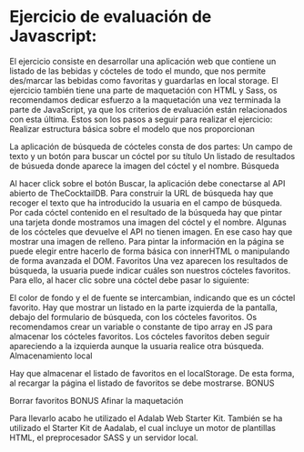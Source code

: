 # Ejercicio de evaluación de Javascript:

El ejercicio consiste en desarrollar una aplicación web que contiene un listado de las bebidas y cócteles de
todo el mundo, que nos permite des/marcar las bebidas como favoritas y guardarlas en local storage.
El ejercicio también tiene una parte de maquetación con HTML y Sass, os recomendamos dedicar esfuerzo
a la maquetación una vez terminada la parte de JavaScript, ya que los criterios de evaluación están
relacionados con esta última.
Estos son los pasos a seguir para realizar el ejercicio:
Realizar estructura básica sobre el modelo que nos proporcionan

La aplicación de búsqueda de cócteles consta de dos partes: Un campo de texto y un botón para buscar un cóctel por su título Un listado de resultados de búsueda donde aparece la imagen del cóctel y el nombre.
Búsqueda

Al hacer click sobre el botón Buscar, la aplicación debe conectarse al API abierto de TheCocktailDB.
Para construir la URL de búsqueda hay que recoger el texto que ha introducido la usuaria en el campo de búsqueda.
Por cada cóctel contenido en el resultado de la búsqueda hay que pintar una tarjeta donde mostramos una imagen del cóctel y el nombre.
Algunas de los cócteles que devuelve el API no tienen imagen. En ese caso hay que mostrar una imagen de relleno.
Para pintar la información en la página se puede elegir entre hacerlo de forma básica con innerHTML o manipulando de forma avanzada el DOM.
Favoritos Una vez aparecen los resultados de búsqueda, la usuaria puede indicar cuáles son nuestros cócteles favoritos. Para ello, al hacer clic sobre una cóctel debe pasar lo siguiente:

El color de fondo y el de fuente se intercambian, indicando que es un cóctel favorito.
Hay que mostrar un listado en la parte izquierda de la pantalla, debajo del formulario de búsqueda, con los cócteles favoritos. Os recomendamos crear un variable o constante de tipo array en JS para almacenar los cócteles favoritos.
Los cócteles favoritos deben seguir apareciendo a la izquierda aunque la usuaria realice otra búsqueda.
Almacenamiento local

Hay que almacenar el listado de favoritos en el localStorage. De esta forma, al recargar la página el listado de favoritos se debe mostrarse.
BONUS

Borrar favoritos
BONUS
Afinar la maquetación

Para llevarlo acabo he utilizado el Adalab Web Starter Kit. También se ha utilizado el Starter Kit de Aadalab, el cual incluye un motor de plantillas HTML, el preprocesador SASS y un servidor local.
